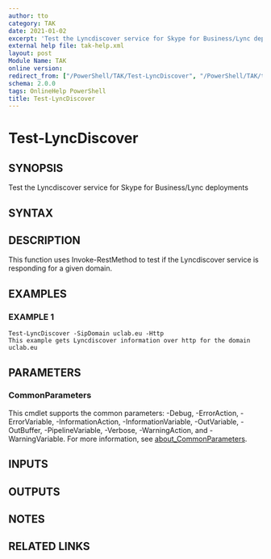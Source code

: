 ```yaml
---
author: tto
category: TAK
date: 2021-01-02
excerpt: 'Test the Lyncdiscover service for Skype for Business/Lync deployments'
external help file: tak-help.xml
layout: post
Module Name: TAK
online version:
redirect_from: ["/PowerShell/TAK/Test-LyncDiscover", "/PowerShell/TAK/test-lyncdiscover", "/PowerShell/test-lyncdiscover"]
schema: 2.0.0
tags: OnlineHelp PowerShell
title: Test-LyncDiscover
---
```


# Test-LyncDiscover

## SYNOPSIS
Test the Lyncdiscover service for Skype for Business/Lync deployments

## SYNTAX

## DESCRIPTION
This function uses Invoke-RestMethod to test if the Lyncdiscover service is responding for a given domain.

## EXAMPLES

### EXAMPLE 1
```
Test-LyncDiscover -SipDomain uclab.eu -Http
This example gets Lyncdiscover information over http for the domain uclab.eu
```

## PARAMETERS

### CommonParameters
This cmdlet supports the common parameters: -Debug, -ErrorAction, -ErrorVariable, -InformationAction, -InformationVariable, -OutVariable, -OutBuffer, -PipelineVariable, -Verbose, -WarningAction, and -WarningVariable. For more information, see [about_CommonParameters](http://go.microsoft.com/fwlink/?LinkID=113216).

## INPUTS

## OUTPUTS

## NOTES

## RELATED LINKS
